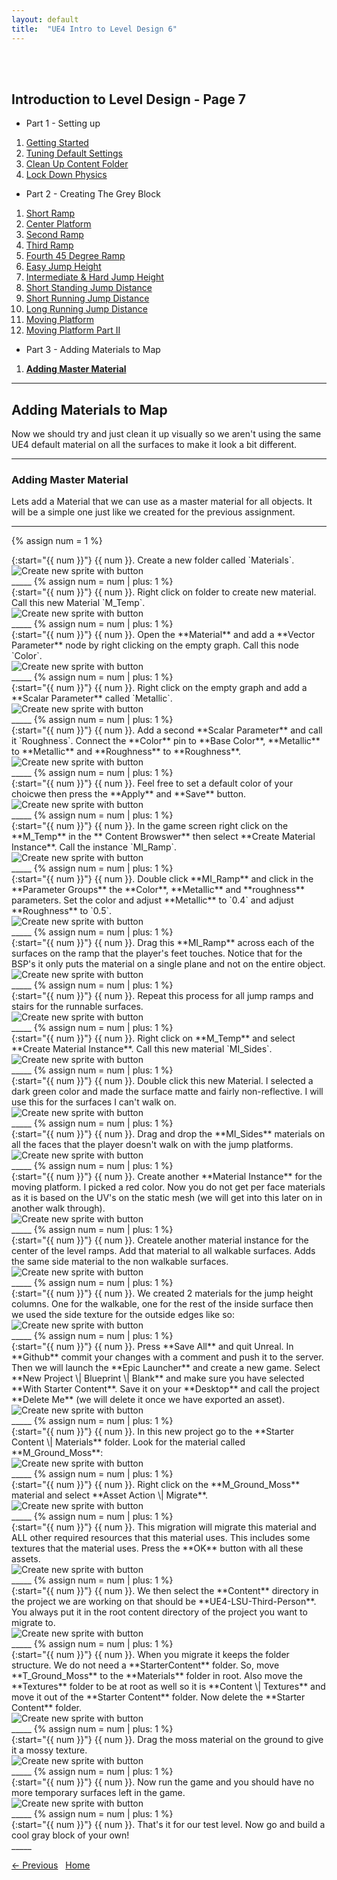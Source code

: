 ```yaml
---
layout: default
title:  "UE4 Intro to Level Design 6"
---
```


<br><br>

## Introduction to Level Design - Page 7

* Part 1 - Setting up 
1. [Getting Started](Intro-To-Level-Design-1.html#getting-started)
2. [Tuning Default Settings](Intro-To-Level-Design-1.html#tuning-default-settings)
3. [Clean Up Content Folder](Intro-To-Level-Design-1.html#clean-up-content-folder)
4. [Lock Down Physics](Intro-To-Level-Design-2.html#lock-down-physics)

* Part 2 - Creating The Grey Block
1. [Short Ramp](Intro-To-Level-Design-2.html#short-ramp)
2. [Center Platform](Intro-To-Level-Design-2.html#center-platform)
3. [Second Ramp](Intro-To-Level-Design-3.html#second-ramp)
4. [Third Ramp](Intro-To-Level-Design-3.html#third-ramp)
5. [Fourth 45 Degree Ramp](Intro-To-Level-Design-3.html#fourth-45-degree-ramp)
6. [Easy Jump Height](Intro-To-Level-Design-4.html#easy-jump-height)
7. [Intermediate &amp; Hard Jump Height](Intro-To-Level-Design-4.html#intermediate--hard-jump-height)
8. [Short Standing Jump Distance](Intro-To-Level-Design-4.html#short-standing-jump-distance)
9. [Short Running Jump Distance](Intro-To-Level-Design-5.html#short-running-jump-distance)
10. [Long Running Jump Distance](Intro-To-Level-Design-5.html#long-running-jump-distance)
11. [Moving Platform](Intro-To-Level-Design-5.html#moving-platform)
12. [Moving Platform Part II](Intro-To-Level-Design-6.html#moving-platform-part-ii)

* Part 3 - Adding Materials to Map 
1. [**Adding Master Material**](Intro-To-Level-Design-7.html#adding-master-material)

_____ 

## Adding  Materials to Map
Now we should try and just clean it up visually so we aren't using the same UE4 default material on all the surfaces to make it look a bit different.

_____ 

### Adding Master Material
Lets add a Material that we can use as a master material for all objects.  It will be a simple one just like we created for the previous assignment.

_____ 

{% assign num = 1 %}
<div class = "row">
<div class="col-12 col-lg-4 col align-self-center">
<div markdown = "1">
{:start="{{ num }}"}
{{ num }}. Create a new folder called `Materials`.
</div>
</div>
<div class="col-12 col-lg-8">
<img src="images/CreateMaterialsFolder.jpg"  class= "img-fluid"  alt="Create new sprite with button">  
</div>
</div>
_____ 
{% assign num = num | plus: 1 %}
<div class = "row">
<div class="col-12 col-lg-4 col align-self-center">
<div markdown = "1">
{:start="{{ num }}"}
{{ num }}. Right click on folder to create new material. Call this new Material `M_Temp`.
</div>
</div>
<div class="col-12 col-lg-8">
<img src="images/CreateNewMaterial.jpg"  class= "img-fluid"  alt="Create new sprite with button">  
</div>
</div>
_____ 
{% assign num = num | plus: 1 %}
<div class = "row">
<div class="col-12 col-lg-4 col align-self-center">
<div markdown = "1">
{:start="{{ num }}"}
{{ num }}. Open the **Material** and add a **Vector Parameter** node by right clicking on the empty graph. Call this node `Color`.
</div>
</div>
<div class="col-12 col-lg-8">
<img src="images/AddVecParam.jpg"  class= "img-fluid"  alt="Create new sprite with button">  
</div>
</div>
_____ 
{% assign num = num | plus: 1 %}
<div class = "row">
<div class="col-12 col-lg-4 col align-self-center">
<div markdown = "1">
{:start="{{ num }}"}
{{ num }}. Right click on the empty graph and add a **Scalar Parameter** called `Metallic`.
</div>
</div>
<div class="col-12 col-lg-8">
<img src="images/AddMetallicScalar.jpg"  class= "img-fluid"  alt="Create new sprite with button">  
</div>
</div>
_____ 
{% assign num = num | plus: 1 %}
<div class = "row">
<div class="col-12 col-lg-4 col align-self-center">
<div markdown = "1">
{:start="{{ num }}"}
{{ num }}. Add a second **Scalar Parameter** and call it `Roughness`.  Connect the **Color** pin to **Base Color**, **Metallic** to **Metallic** and **Roughness** to **Roughness**.
</div>
</div>
<div class="col-12 col-lg-8">
<img src="images/ConnectPinsMaterial.jpg"  class= "img-fluid"  alt="Create new sprite with button">  
</div>
</div>
_____ 
{% assign num = num | plus: 1 %}
<div class = "row">
<div class="col-12 col-lg-4 col align-self-center">
<div markdown = "1">
{:start="{{ num }}"}
{{ num }}. Feel free to set a default color of your choicwe then press the **Apply** and **Save** button.
</div>
</div>
<div class="col-12 col-lg-8">
<img src="images/ApplySaveMaterial.jpg"  class= "img-fluid"  alt="Create new sprite with button">  
</div>
</div>
_____ 
{% assign num = num | plus: 1 %}
<div class = "row">
<div class="col-12 col-lg-4 col align-self-center">
<div markdown = "1">
{:start="{{ num }}"}
{{ num }}. In the game screen right click on the **M_Temp** in the ** Content Browswer** then select **Create Material Instance**. Call the instance `MI_Ramp`.
</div>
</div>
<div class="col-12 col-lg-8">
<img src="images/MaterialInstance.jpg"  class= "img-fluid"  alt="Create new sprite with button">  
</div>
</div>
_____ 
{% assign num = num | plus: 1 %}
<div class = "row">
<div class="col-12 col-lg-4 col align-self-center">
<div markdown = "1">
{:start="{{ num }}"}
{{ num }}. Double click **MI_Ramp** and click in the **Parameter Groups** the **Color**, **Metallic** and **roughness** parameters.  Set the color and adjust **Metallic** to `0.4` and adjust **Roughness** to `0.5`.
</div>
</div>
<div class="col-12 col-lg-8">
<img src="images/SelectColorAndMetallic.jpg"  class= "img-fluid"  alt="Create new sprite with button">  
</div>
</div>
_____ 
{% assign num = num | plus: 1 %}
<div class = "row">
<div class="col-12 col-lg-4 col align-self-center">
<div markdown = "1">
{:start="{{ num }}"}
{{ num }}. Drag this **MI_Ramp** across each of the surfaces on the ramp that the player's feet touches. Notice that for the BSP's it only puts the material on a single plane and not on the entire object. 
</div>
</div>
<div class="col-12 col-lg-8">
<img src="images/AddMaterialToJumpRamps.gif"  class= "img-fluid"  alt="Create new sprite with button">  
</div>
</div>
_____ 
{% assign num = num | plus: 1 %}
<div class = "row">
<div class="col-12 col-lg-4 col align-self-center">
<div markdown = "1">
{:start="{{ num }}"}
{{ num }}. Repeat this process for all jump ramps and stairs for the runnable surfaces.  
</div>
</div>
<div class="col-12 col-lg-8">
<img src="images/RepeatForSixJumpRampsAndStairs.jpg"  class= "img-fluid"  alt="Create new sprite with button">  
</div>
</div>
_____ 
{% assign num = num | plus: 1 %}
<div class = "row">
<div class="col-12 col-lg-4 col align-self-center">
<div markdown = "1">
{:start="{{ num }}"}
{{ num }}. Right click on **M_Temp** and select **Create Material Instance**.  Call this new material `MI_Sides`.
</div>
</div>
<div class="col-12 col-lg-8">
<img src="images/CreateSecondMI.jpg"  class= "img-fluid"  alt="Create new sprite with button">  
</div>
</div>
_____ 
{% assign num = num | plus: 1 %}
<div class = "row">
<div class="col-12 col-lg-4 col align-self-center">
<div markdown = "1">
{:start="{{ num }}"}
{{ num }}. Double click this new Material.  I selected a dark green color and made the surface matte and fairly non-reflective.  I will use this for the surfaces I can't walk on.
</div>
</div>
<div class="col-12 col-lg-8">
<img src="images/MassSidesMaterialInstance.jpg"  class= "img-fluid"  alt="Create new sprite with button">  
</div>
</div>
_____ 
{% assign num = num | plus: 1 %}
<div class = "row">
<div class="col-12 col-lg-4 col align-self-center">
<div markdown = "1">
{:start="{{ num }}"}
{{ num }}. Drag and drop the **MI_Sides** materials on all the faces that the player doesn't walk on with the jump platforms.
</div>
</div>
<div class="col-12 col-lg-8">
<img src="images/AddAllSides.gif"  class= "img-fluid"  alt="Create new sprite with button">  
</div>
</div>
_____ 
{% assign num = num | plus: 1 %}
<div class = "row">
<div class="col-12 col-lg-4 col align-self-center">
<div markdown = "1">
{:start="{{ num }}"}
{{ num }}. Create another **Material Instance** for the moving platform.  I picked a red color.  Now you do not get per face materials as it is based on the UV's on the static mesh (we will get into this later on in another walk through).
</div>
</div>
<div class="col-12 col-lg-8">
<img src="images/MovingPlatformMaterial.jpg"  class= "img-fluid"  alt="Create new sprite with button">  
</div>
</div>
_____ 
{% assign num = num | plus: 1 %}
<div class = "row">
<div class="col-12 col-lg-4 col align-self-center">
<div markdown = "1">
{:start="{{ num }}"}
{{ num }}. Createle another material instance for the center of the level ramps.  Add that material to all walkable surfaces.  Adds the same side material to the non walkable surfaces.
</div>
</div>
<div class="col-12 col-lg-8">
<img src="images/CenterRampsMaterials.jpg"  class= "img-fluid"  alt="Create new sprite with button">  
</div>
</div>
_____ 
{% assign num = num | plus: 1 %}
<div class = "row">
<div class="col-12 col-lg-4 col align-self-center">
<div markdown = "1">
{:start="{{ num }}"}
{{ num }}. We created 2 materials for the jump height columns.  One for the walkable, one for the rest of the inside surface then we used the side texture for the outside edges like so:
</div>
</div>
<div class="col-12 col-lg-8">
<img src="images/JumpHeightMaterials.jpg"  class= "img-fluid"  alt="Create new sprite with button">  
</div>
</div>
_____ 
{% assign num = num | plus: 1 %}
<div class = "row">
<div class="col-12 col-lg-4 col align-self-center">
<div markdown = "1">
{:start="{{ num }}"}
{{ num }}. Press **Save All** and quit Unreal.  In **Github** commit your changes with a comment and push it to the server. Then we will launch the **Epic Launcher** and create a new game.  Select **New Project \| Blueprint \| Blank** and make sure you have selected **With Starter Content**.  Save it on your **Desktop** and call the project **Delete Me** (we will delete it once we have exported an asset).
</div>
</div>
<div class="col-12 col-lg-8">
<img src="images/GetBasicContent.jpg"  class= "img-fluid"  alt="Create new sprite with button">  
</div>
</div>
_____ 
{% assign num = num | plus: 1 %}
<div class = "row">
<div class="col-12 col-lg-4 col align-self-center">
<div markdown = "1">
{:start="{{ num }}"}
{{ num }}. In this new project go to the **Starter Content \| Materials** folder.  Look for the material called **M_Ground_Moss**:
</div>
</div>
<div class="col-12 col-lg-8">
<img src="images/StarterGroundMoss.jpg"  class= "img-fluid"  alt="Create new sprite with button">  
</div>
</div>
_____ 
{% assign num = num | plus: 1 %}
<div class = "row">
<div class="col-12 col-lg-4 col align-self-center">
<div markdown = "1">
{:start="{{ num }}"}
{{ num }}. Right click on the **M_Ground_Moss** material and select **Asset Action \| Migrate**. 
</div>
</div>
<div class="col-12 col-lg-8">
<img src="images/RightClickMigrate.jpg"  class= "img-fluid"  alt="Create new sprite with button">  
</div>
</div>
_____ 
{% assign num = num | plus: 1 %}
<div class = "row">
<div class="col-12 col-lg-4 col align-self-center">
<div markdown = "1">
{:start="{{ num }}"}
{{ num }}.  This migration will migrate this material and ALL other required resources that this material uses. This includes some textures that the material uses.  Press the **OK** button with all these assets.
</div>
</div>
<div class="col-12 col-lg-8">
<img src="images/PressOK.jpg"  class= "img-fluid"  alt="Create new sprite with button">  
</div>
</div>
_____ 
{% assign num = num | plus: 1 %}
<div class = "row">
<div class="col-12 col-lg-4 col align-self-center">
<div markdown = "1">
{:start="{{ num }}"}
{{ num }}. We then select the **Content** directory in the project we are working on that should be **UE4-LSU-Third-Person**.  You always put it in the root content directory of the project you want to migrate to.
</div>
</div>
<div class="col-12 col-lg-8">
<img src="images/MigrateToThirPersonGame.jpg"  class= "img-fluid"  alt="Create new sprite with button">  
</div>
</div>
_____ 
{% assign num = num | plus: 1 %}
<div class = "row">
<div class="col-12 col-lg-4 col align-self-center">
<div markdown = "1">
{:start="{{ num }}"}
{{ num }}. When you migrate it keeps the folder structure.  We do not need a **StarterContent** folder.  So, move **T_Ground_Moss** to the **Materials** folder in root.  Also move the **Textures** folder to be at root as well so it is **Content \| Textures** and move it out of the **Starter Content** folder.  Now delete the **Starter Content** folder.
</div>
</div>
<div class="col-12 col-lg-8">
<img src="images/ArrangeFolders.gif"  class= "img-fluid"  alt="Create new sprite with button">  
</div>
</div>
_____ 
{% assign num = num | plus: 1 %}
<div class = "row">
<div class="col-12 col-lg-4 col align-self-center">
<div markdown = "1">
{:start="{{ num }}"}
{{ num }}. Drag the moss material on the ground to give it a mossy texture.
</div>
</div>
<div class="col-12 col-lg-8">
<img src="images/DragMossOnGround.jpg"  class= "img-fluid"  alt="Create new sprite with button">  
</div>
</div>
_____ 
{% assign num = num | plus: 1 %}
<div class = "row">
<div class="col-12 col-lg-4 col align-self-center">
<div markdown = "1">
{:start="{{ num }}"}
{{ num }}. Now run the game and you should have no more temporary surfaces left in the game.
</div>
</div>
<div class="col-12 col-lg-8">
<img src="images/LevelWIthMaterials.gif"  class= "img-fluid"  alt="Create new sprite with button">  
</div>
</div>
_____ 
{% assign num = num | plus: 1 %}
<div class = "row">
<div class="col-12 col-lg-4 col align-self-center">
<div markdown = "1">
{:start="{{ num }}"}
{{ num }}. That's it for our test level. Now go and build a cool gray block of your own!
</div>
</div>
</div>
_____ 




[<- Previous](Intro-To-Level-Design-6.html)&nbsp;&nbsp;&nbsp;[Home](../index.html)
<br />  
<br />  
<br />  



